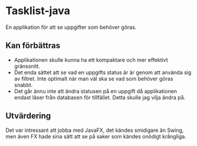  # Tasklist-java
 En applikation för att se uppgifter som behöver göras.

 ## Kan förbättras
 * Applikationen skulle kunna ha ett kompaktare och mer effektivt gränssnitt.
 * Det enda sättet att se vad en uppgifts status är är genom att använda sig av filtret. Inte optimalt när man väl ska se vad som behöver göras snabbt.
 * Det går ännu inte att ändra statusen på en uppgift då applikationen endast läser från databasen för tillfället. Detta skulle jag vilja ändra på.

 ## Utvärdering
  Det var intressant att jobba med JavaFX, det kändes smidigare än Swing, men även FX hade sina sätt att se på saker som kändes onödigt krångliga.
